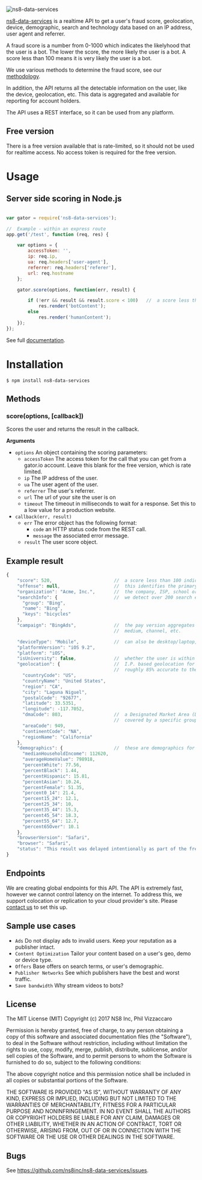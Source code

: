 ![ns8-data-services](https://gator.io/images/logo-light-background.png "ns8-data-services")

[ns8-data-services](https://www.ns8.com/data-services/) is a realtime API to get a user's fraud score, geolocation, device, demographic, search and technology data based on an IP address, user agent and referrer.  

A fraud score is a number from 0-1000 which indicates the likelyhood that the user is a bot.  The lower the score, the more likely the user is a bot.  A score less than 100 means it is very likely the user is a bot.

We use various methods to determine the fraud score, see our [methodology](https://www.ns8.com/data-services/how/).

In addition, the API returns all the detectable information on the user, like the device, geolocation, etc.  This data is aggregated and available for reporting for account holders.

The API uses a REST interface, so it can be used from any platform.

## Free version
There is a free version available that is rate-limited, so it should not be used for realtime access.  No access token is required for the free version.

# Usage

## Server side scoring in Node.js
```javascript

var gator = require('ns8-data-services');

//  Example - within an express route
app.get('/test', function (req, res) {

    var options = {
        accessToken: '',                    
        ip: req.ip,
        ua: req.headers['user-agent'],
        referrer: req.headers['referer'],
        url: req.hostname
    };

    gator.score(options, function(err, result) {

        if (!err && result && result.score < 100)   //  a score less the 100 is very likely a bot
            res.render('botContent');
        else
            res.render('humanContent');
    });
});
```
See full [documentation](https://www.ns8.com/developer/scoring).

# Installation

    $ npm install ns8-data-services


## Methods

### score(options, [callback])

Scores the user and returns the result in the callback.

__Arguments__

* `options` An object containing the scoring parameters: 
    * `accessToken` The access token for the call that you can get from a gator.io account.  Leave this blank for the free version, which is rate limited.
    * `ip` The IP address of the user.
    * `ua` The user agent of the user.
    * `referrer` The user's referrer.
    * `url` The url of your site the user is on
    * `timeout` The timeout in milliseconds to wait for a response.  Set this to a low value for a production website.
* `callback(err, result)`
    * `err` The error object has the following format:
        * `code` an HTTP status code from the REST call.
        * `message` the associated error message.
    * `result` The user score object.

## Example result
```javascript
{
    "score": 520,                       //  a score less than 100 indicates a very high likelyhood of a bot or an invalid user
    "offense": null,                    //  this identifies the primary reason a user has a low score (colocation, collusion, etc.)
    "organization": "Acme, Inc.",       //  the company, ISP, school or governmental agency of the user
    "searchInfo": {                     //  we detect over 200 search engines
      "group": "Bing",
      "name": "Bing",
      "keys": "bicycles"
    },
    "campaign": "BingAds",              //  the pay version aggregates on dozens of attributes, including campaign, source, publisher id,
                                        //  medium, channel, etc.

    "deviceType": "Mobile",             //  can also be desktop/laptop, tablet, console, TV and handheld.
    "platformVersion": "iOS 9.2",
    "platform": "iOS",
    "isUniversity": false,              //  whether the user is within a university's netblock
    "geolocation": {                    //  I.P. based geolocation for web users - this is 100% accurate to the country and
                                        //  roughly 85% accurate to the postal code level.
      "countryCode": "US",
      "countryName": "United States",
      "region": "CA",
      "city": "Laguna Niguel",
      "postalCode": "92677",
      "latitude": 33.5351,
      "longitude": -117.7052,
      "dmaCode": 803,                   //  a Designated Market Area (DMA) is a group of counties in the United States that are
                                        //  covered by a specific group of television stations.
      "areaCode": 949,
      "continentCode": "NA",
      "regionName": "California"
    },
    "demographics": {                   //  these are demographics for the postal code the user is in
      "medianHouseholdIncome": 112620,
      "averageHomeValue": 798918,
      "percentWhite": 77.56,
      "percentBlack": 1.44,
      "percentHispanic": 15.81,
      "percentAsian": 10.24,
      "percentFemale": 51.35,
      "percent0_14": 21.4,
      "percent15_24": 12.1,
      "percent25_34": 10,
      "percent35_44": 15.3,
      "percent45_54": 18.3,
      "percent55_64": 12.7,
      "percent65Over": 10.1
    },
    "browserVersion": "Safari",
    "browser": "Safari",
    "status": "This result was delayed intentionally as part of the free version.  Create an account at https://www.ns8.com/data-services/ for full speed access."
}
```

## Endpoints
We are creating global endpoints for this API.  The API is extremely fast, however we cannot control latency on the internet.  To address this, we support colocation or replication to your cloud provider's site.  Please [contact us](https://www.ns8.com/data-services/) to set this up.

## Sample use cases
- `Ads`	Do not display ads to invalid users. Keep your reputation as a publisher intact.
- `Content Optimization`	Tailor your content based on a user's geo, demo or device type.
- `Offers`	Base offers on search terms, or user's demographic.
- `Publisher Networks`	See which publishers have the best and worst traffic.
- `Save bandwidth`	Why stream videos to bots?

## License

The MIT License (MIT)
Copyright (c) 2017 NS8 Inc, Phil Vizzaccaro

Permission is hereby granted, free of charge, to any person obtaining a copy of
this software and associated documentation files (the "Software"), to deal in
the Software without restriction, including without limitation the rights to
use, copy, modify, merge, publish, distribute, sublicense, and/or sell copies of
the Software, and to permit persons to whom the Software is furnished to do so,
subject to the following conditions:

The above copyright notice and this permission notice shall be included in all
copies or substantial portions of the Software.

THE SOFTWARE IS PROVIDED "AS IS", WITHOUT WARRANTY OF ANY KIND, EXPRESS OR
IMPLIED, INCLUDING BUT NOT LIMITED TO THE WARRANTIES OF MERCHANTABILITY,
FITNESS FOR A PARTICULAR PURPOSE AND NONINFRINGEMENT. IN NO EVENT SHALL THE
AUTHORS OR COPYRIGHT HOLDERS BE LIABLE FOR ANY CLAIM, DAMAGES OR OTHER
LIABILITY, WHETHER IN AN ACTION OF CONTRACT, TORT OR OTHERWISE, ARISING FROM,
OUT OF OR IN CONNECTION WITH THE SOFTWARE OR THE USE OR OTHER DEALINGS IN THE
SOFTWARE.

## Bugs

See <https://github.com/ns8inc/ns8-data-services/issues>.
